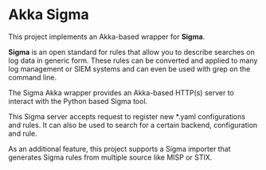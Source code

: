 
# Akka Sigma

This project implements an Akka-based wrapper for **Sigma**.

**Sigma** is an open standard for rules that allow you to describe searches on log data in generic form. 
These rules can be converted and applied to many log management or SIEM systems and can even be used with 
grep on the command line.

The Sigma Akka wrapper provides an Akka-based HTTP(s) server to interact with the Python based Sigma tool.

This Sigma server accepts request to register new *.yaml configurations and rules. It can also be used to
search for a certain backend, configuration and rule.

As an additional feature, this project supports a Sigma importer that generates Sigma rules from multiple
source like MISP or STIX.
